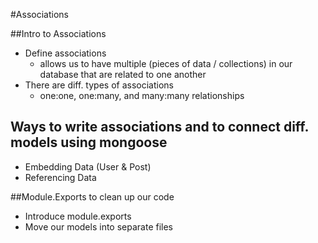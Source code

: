 #Associations

##Intro to Associations
* Define associations
    * allows us to have multiple (pieces of data / collections) in our database that are related to one another
* There are diff. types of associations
    * one:one, one:many, and many:many relationships

## Ways to write associations and to connect diff. models using mongoose
* Embedding Data (User & Post)
* Referencing Data

##Module.Exports to clean up our code
* Introduce module.exports
* Move our models into separate files
